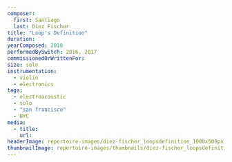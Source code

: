 ```yaml
---
composer:
  first: Santiago
  last: Díez Fischer
title: "Loop's Definition"
duration:
yearComposed: 2010
performedBySwitch: 2016, 2017
commissionedOrWrittenFor:
size: solo
instrumentation:
  - violin
  - electronics
tags:
  - electroacoustic
  - solo
  - "san francisco"
  - NYC
media:
  - title:
    url:
headerImage: repertoire-images/diez-fischer_loopsdefinition_1000x500px.jpg
thumbnailImage: repertoire-images/thumbnails/diez-fischer_loopsdefinition_400x200.jpg
---
```

